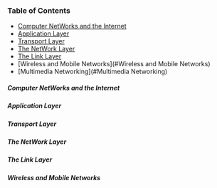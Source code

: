 ### Table of Contents

- [Computer NetWorks and the Internet](#Computer-NetWorks-and-the-Internet)
- [Application Layer](#Application-Layer)
- [Transport Layer](#Transport-Layer)
- [The NetWork Layer](#The-NetWork-Layer)
- [The Link Layer](#The-Link-Layer)
- [Wireless and Mobile Networks](#Wireless and Mobile Networks)
- [Multimedia Networking](#Multimedia Networking)

##### Computer NetWorks and the Internet

<div STYLE="page-break-after: always;"></div>

##### Application Layer

<div STYLE="page-break-after: always;"></div>

##### Transport Layer

<div STYLE="page-break-after: always;"></div>

##### The NetWork Layer

<div STYLE="page-break-after: always;"></div>

##### The Link Layer

<div STYLE="page-break-after: always;"></div>

##### Wireless and Mobile Networks